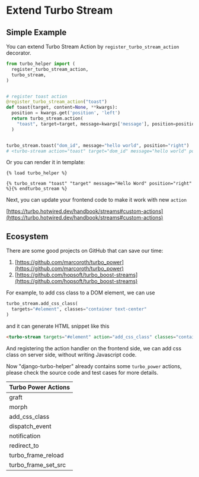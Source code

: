 # Extend Turbo Stream

## Simple Example

You can extend Turbo Stream Action by `register_turbo_stream_action` decorator.

```python
from turbo_helper import (
  register_turbo_stream_action,
  turbo_stream,
)


# register toast action
@register_turbo_stream_action("toast")
def toast(target, content=None, **kwargs):
  position = kwargs.get('position', 'left')
  return turbo_stream.action(
    "toast", target=target, message=kwargs['message'], position=position
  )


turbo_stream.toast("dom_id", message="hello world", position="right")
# <turbo-stream action="toast" target="dom_id" message="hello world" position="right">
```

Or you can render it in template:

```django
{% load turbo_helper %}

{% turbo_stream "toast" "target" message="Hello Word" position="right" %}{% endturbo_stream %}
```

Next, you can update your frontend code to make it work with new `action`

[https://turbo.hotwired.dev/handbook/streams#custom-actions](https://turbo.hotwired.dev/handbook/streams#custom-actions)

## Ecosystem

There are some good projects on GitHub that can save our time:

1. [https://github.com/marcoroth/turbo_power](https://github.com/marcoroth/turbo_power)
2. [https://github.com/hopsoft/turbo_boost-streams](https://github.com/hopsoft/turbo_boost-streams)

For example, to add css class to a DOM element, we can use

```python
turbo_stream.add_css_class(
  targets="#element", classes="container text-center"
)
```

and it can generate HTML snippet like this

```html
<turbo-stream targets="#element" action="add_css_class" classes="container text-center"><template></template></turbo-stream>
```

And registering the action handler on the frontend side, we can add css class on server side, without writing Javascript code.

Now "django-turbo-helper" already contains some `turbo_power` actions, please check the source code and test cases for more details.

| Turbo Power Actions |
|---------------------|
| graft               |
| morph               |
| add_css_class       |
| dispatch_event      |
| notification        |
| redirect_to         |
| turbo_frame_reload  |
| turbo_frame_set_src |

